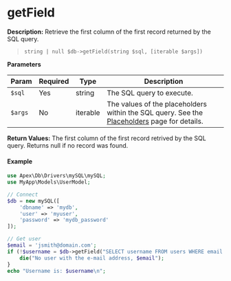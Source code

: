 
# getField

**Description:** Retrieve the first column of the first record returned by the SQL query.

> `string | null $db->getField(string $sql, [iterable $args])`


**Parameters**

Param | Required | Type | Description
------------- |------------- |------------- |------------- 
`$sql` | Yes | string | The SQL query to execute.
`$args` | No | iterable | The values of the placeholders within the SQL query.  See the [Placeholders](../placeholders.md) page for details.


**Return Values:** The first column of the first record retrived by the SQL query.  Returns null if no record was found.


#### Example

~~~php
use Apex\Db\Drivers\mySQL\mySQL;
use MyApp\Models\UserModel;

// Connect
$db = new mySQL([
    'dbname' => 'mydb', 
    'user' => 'myuser', 
    'password' => 'mydb_password'
]);

// Get user
$email = 'jsmith@domain.com';
if (!$username = $db->getField("SELECT username FROM users WHERE email = %s", $email)) { 
    die("No user with the e-mail address, $email");
}
echo "Username is: $username\n";
~~~



